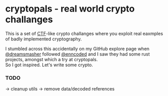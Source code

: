 # cryptopals - real world crypto challanges

This is a set of [CTF](https://en.wikipedia.org/wiki/Capture_the_flag)-like
crypto challanges where you exploit real eaxmples of badly implemented
cryptography.

I stumbled across this accidentally on my GitHub explore page when
[@dreamsmasher](https://github.com/dreamsmasher) followed
[@enncoded](https://github.com/enncoded) and I saw they had some rust projects,
amongst which a try at cryptopals.  
So I got inspired. Let's write some crypto.


### TODO

-> cleanup utils
-> remove data/decoded references
